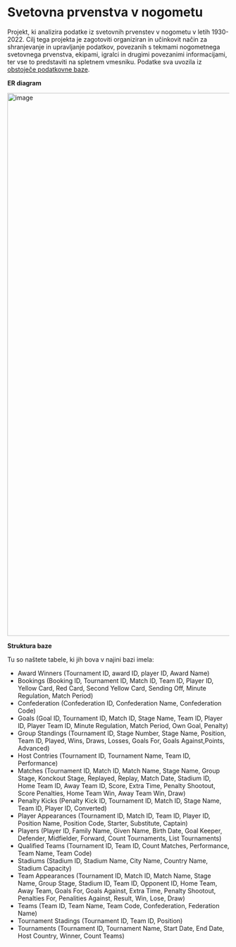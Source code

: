 # Svetovna prvenstva v nogometu

Projekt, ki analizira podatke iz svetovnih prvenstev v nogometu v letih 1930-2022. Cilj tega projekta je zagotoviti organiziran in učinkovit način za shranjevanje in upravljanje podatkov, povezanih s tekmami nogometnega svetovnega prvenstva, ekipami, igralci in drugimi povezanimi informacijami, ter vse to predstaviti na spletnem vmesniku. Podatke sva uvozila iz [obstoječe podatkovne baze](https://github.com/jfjelstul/worldcup?fbclid=IwAR2ezFC64kBLC75OSXOg4iR_lhlddSlkgLrC-Y9Eh3A6-wpyasCd03UrwKg).


**ER diagram**

<img width="1230" alt="image" src="https://user-images.githubusercontent.com/82824154/230311082-7feb4f86-c406-4108-b0f8-768daac5346e.png">

**Struktura baze**

Tu so naštete tabele, ki jih bova v najini bazi imela:
- Award Winners (Tournament ID, award ID, player ID, Award Name)
- Bookings (Booking ID, Tournament ID, Match ID, Team ID, Player ID, Yellow Card, Red Card, Second Yellow Card, Sending Off, Minute Regulation, Match Period)
- Confederation (Confederation ID, Confederation Name, Confederation Code)
- Goals (Goal ID, Tournament ID, Match ID, Stage Name, Team ID, Player ID, Player Team ID, Minute Regulation, Match Period, Own Goal, Penalty)
- Group Standings (Tournament ID, Stage Number, Stage Name, Position, Team ID, Played, Wins, Draws, Losses, Goals For, Goals Against,Points, Advanced)
- Host Contries (Tournament ID, Tournament Name, Team ID, Performance)
- Matches (Tournament ID, Match ID, Match Name, Stage Name, Group Stage, Konckout Stage, Replayed, Replay, Match Date, Stadium ID, Home Team ID, Away Team ID, Score, Extra Time, Penalty Shootout, Score Penalties, Home Team Win, Away Team Win, Draw)
- Penalty Kicks (Penalty Kick ID, Tournament ID, Match ID, Stage Name, Team ID, Player ID, Converted)
- Player Appearances (Tournament ID, Match ID, Team ID, Player ID, Position Name, Position Code, Starter, Substitute, Captain)
- Players (Player ID, Family Name, Given Name, Birth Date, Goal Keeper, Defender, Midfielder, Forward, Count Tournaments, List Tournaments)
- Qualified Teams (Tournament ID, Team ID, Count Matches, Performance, Team Name, Team Code)
- Stadiums (Stadium ID, Stadium Name, City Name, Country Name, Stadium Capacity)
- Team Appearances (Tournament ID, Match ID, Match Name, Stage Name, Group Stage, Stadium ID, Team ID, Opponent ID, Home Team, Away Team, Goals For, Goals Against, Extra Time, Penalty Shootout, Penalties For, Penalities Against, Result, Win, Lose, Draw)
- Teams (Team ID, Team Name, Team Code, Confederation, Federation Name)
- Tournament Stadings (Tournament ID, Team ID, Position)
- Tournaments (Tournament ID, Tournament Name, Start Date, End Date, Host Country, Winner, Count Teams)
